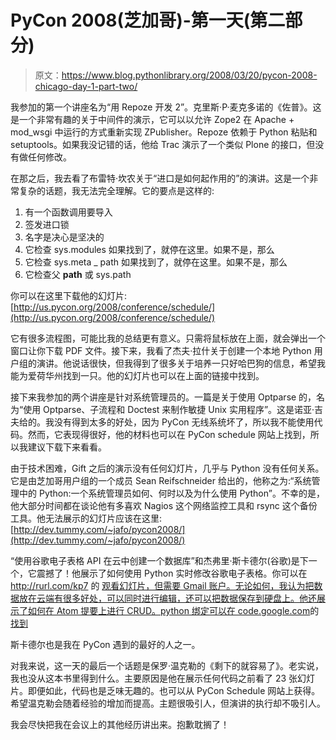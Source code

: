# PyCon 2008(芝加哥)-第一天(第二部分)

> 原文：<https://www.blog.pythonlibrary.org/2008/03/20/pycon-2008-chicago-day-1-part-two/>

我参加的第一个讲座名为“用 Repoze 开发 2”。克里斯·P·麦克多诺的《佐普》。这是一个非常有趣的关于中间件的演示，它可以以允许 Zope2 在 Apache + mod_wsgi 中运行的方式重新实现 ZPublisher。Repoze 依赖于 Python 粘贴和 setuptools。如果我没记错的话，他给 Trac 演示了一个类似 Plone 的接口，但没有做任何修改。

在那之后，我去看了布雷特·坎农关于“进口是如何起作用的”的演讲。这是一个非常复杂的话题，我无法完全理解。它的要点是这样的:

1.  有一个函数调用要导入
2.  签发进口锁
3.  名字是决心是坚决的
4.  它检查 sys.modules 如果找到了，就停在这里。如果不是，那么
5.  它检查 sys.meta _ path 如果找到了，就停在这里。如果不是，那么
6.  它检查父 __path__ 或 sys.path

你可以在这里下载他的幻灯片:[http://us.pycon.org/2008/conference/schedule/](http://us.pycon.org/2008/conference/schedule/)

它有很多流程图，可能比我的总结更有意义。只需将鼠标放在上面，就会弹出一个窗口让你下载 PDF 文件。接下来，我看了杰夫·拉什关于创建一个本地 Python 用户组的演讲。他说话很快，但我得到了很多关于培养一只好哈巴狗的信息，希望我能为爱荷华州找到一只。他的幻灯片也可以在上面的链接中找到。

接下来我参加的两个讲座是针对系统管理员的。一篇是关于使用 Optparse 的，名为“使用 Optparse、子流程和 Doctest 来制作敏捷 Unix 实用程序”。这是诺亚·吉夫给的。我没有得到太多的好处，因为 PyCon 无线系统坏了，所以我不能使用代码。然而，它表现得很好，他的材料也可以在 PyCon schedule 网站上找到，所以我建议下载下来看看。

由于技术困难，Gift 之后的演示没有任何幻灯片，几乎与 Python 没有任何关系。它是由芝加哥用户组的一个成员 Sean Reifschneider 给出的，他称之为:“系统管理中的 Python:一个系统管理员如何、何时以及为什么使用 Python”。不幸的是，他大部分时间都在谈论他有多喜欢 Nagios 这个网络监控工具和 rsync 这个备份工具。他无法展示的幻灯片应该在这里:[http://dev.tummy.com/~jafo/pycon2008/](http://dev.tummy.com/~jafo/pycon2008/)

“使用谷歌电子表格 API 在云中创建一个数据库”和杰弗里·斯卡德尔(谷歌)是下一个，它震撼了！他展示了如何使用 Python 实时修改谷歌电子表格。你可以在 http://rurl.com/kp7 的 [观看幻灯片，但需要 Gmail 账户。无论如何，我认为把数据放在云端有很多好处，可以同时进行编辑，还可以把数据保存到硬盘上。他还展示了如何在 Atom 提要上进行 CRUD。python 绑定可以在 code.google.com](http://rurl.org/kp7)的[找到](http://code.google.com)

斯卡德尔也是我在 PyCon 遇到的最好的人之一。

对我来说，这一天的最后一个话题是保罗·温克勒的《剩下的就容易了》。老实说，我也没从这本书里得到什么。主要原因是他在展示任何代码之前看了 23 张幻灯片。即便如此，代码也是乏味无趣的。也可以从 PyCon Schedule 网站上获得。希望温克勒会随着经验的增加而提高。主题很吸引人，但演讲的执行却不吸引人。

我会尽快把我在会议上的其他经历讲出来。抱歉耽搁了！